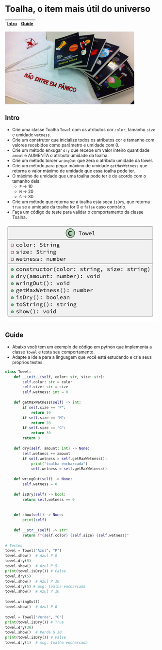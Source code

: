 # Toalha, o item mais útil do universo

<!-- toch -->
[Intro](#intro) | [Guide](#guide)
-- | --
<!-- toch -->

![_](cover.jpg)

## Intro

- Crie uma classe Toalha `Towel` com os atributos cor `color`, tamanho `size` e umidade `wetness`.
- Crie um construtor que inicialize todos os atributos cor e tamanho com valores recebidos como parâmetro e umidade com 0.
- Crie um método enxugar `dry` que recebe um valor inteiro quantidade `amout` e AUMENTA o atributo umidade da toalha.
- Crie um método torcer `wringOut` que zera o atributo umidade da towel.
- Crie um método para pegar máximo de umidade `getMaxWetness` que retorna o valor máximo de umidade que essa toalha pode ter.
- O máximo de umidade que uma toalha pode ter é de acordo com o tamanho dela:
  - `P` -> 10
  - `M` -> 20
  - `G` -> 30
- Crie um método que retorna se a toalha esta seca `isDry`, que retorna `true` se a umidade da toalha for 0 e `false` caso contrário.
- Faça um código de teste para validar o comportamento da classe Toalha.

![diagrama](diagrama.png)

## Guide

- Abaixo você tem um exemplo de código em python que implementa a classe `Towel` e testa seu comportamento.
- Adapte a ideia para a linguagem que você está estudando e crie seus próprios testes.

<!-- load solver.py fenced:filter:py -->

```py
class Towel:
    def __init__(self, color: str, size: str):
        self.color: str = color
        self.size: str = size
        self.wetness: int = 0
    
    def getMaxWetness(self) -> int:
        if self.size == "P":
            return 10
        if self.size == "M":
            return 20
        if self.size == "G":
            return 30
        return 0

    def dry(self, amount: int) -> None:
        self.wetness += amount
        if self.wetness > self.getMaxWetness():
            print("toalha encharcada")
            self.wetness = self.getMaxWetness()
    
    def wringOut(self) -> None:
        self.wetness = 0
    
    def isDry(self) -> bool:
        return self.wetness == 0


    def show(self) -> None:
        print(self)

    def __str__(self) -> str:
        return f"{self.color} {self.size} {self.wetness}"

# Testes
towel = Towel("Azul", "P")
towel.show()  # Azul P 0
towel.dry(5)
towel.show()  # Azul P 5
print(towel.isDry()) # False
towel.dry(5)
towel.show()  # Azul P 10
towel.dry(5) # msg: toalha encharcada
towel.show()  # Azul P 10

towel.wringOut()
towel.show()  # Azul P 0

towel = Towel("Verde", "G")
print(towel.isDry()) # True
towel.dry(30)
towel.show()  # Verde G 30
print(towel.isDry()) # False
towel.dry(1)  # msg: toalha encharcada

```

<!-- load -->
